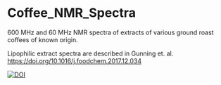 # Coffee_NMR_Spectra
600 MHz and 60 MHz NMR spectra of extracts of various ground roast coffees of known origin.

Lipophilic extract spectra are described in Gunning et. al. https://doi.org/10.1016/j.foodchem.2017.12.034

[![DOI](https://zenodo.org/badge/599161729.svg)](https://zenodo.org/badge/latestdoi/599161729)
